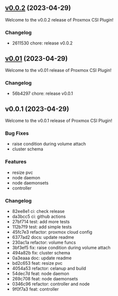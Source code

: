 
<a name="v0.0.2"></a>
## [v0.0.2](https://github.com/sergelogvinov/proxmox-csi-plugin/compare/v0.01...v0.0.2) (2023-04-29)

Welcome to the v0.0.2 release of Proxmox CSI Plugin!

### Changelog

* 2611530 chore: release v0.0.2

<a name="v0.01"></a>
## [v0.01](https://github.com/sergelogvinov/proxmox-csi-plugin/compare/v0.0.1...v0.01) (2023-04-29)

Welcome to the v0.01 release of Proxmox CSI Plugin!

### Changelog

* 56b4297 chore: release v0.0.1

<a name="v0.0.1"></a>
## v0.0.1 (2023-04-29)

Welcome to the v0.0.1 release of Proxmox CSI Plugin!

### Bug Fixes

- raise condition during volume attach
- cluster schema

### Features

- resize pvc
- node daemon
- node daemonsets
- controller

### Changelog

* 82ee8e1 ci: check release
* da3bcc5 ci: github actions
* 27bf714 test: add more tests
* 112b7f9 test: add simple tests
* 45fc7e3 refactor: proxmox cloud config
* 6377ad2 docs: update readme
* 230ac1a refactor: volume funcs
* 3bf3ef5 fix: raise condition during volume attach
* 494a82b fix: cluster schema
* 0a3eaaa doc: update readme
* bd2c653 feat: resize pvc
* 4054a53 refactor: celanup and build
* 54dec7d feat: node daemon
* 269c708 feat: node daemonsets
* 0346c96 refactor: controller and node
* 9f0f7a3 feat: controller
